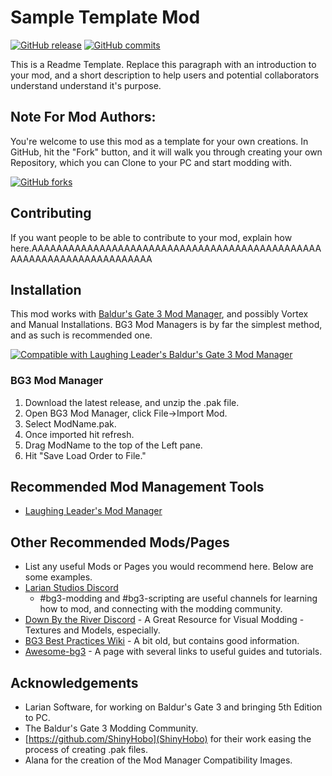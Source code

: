 # Sample Template Mod
[![GitHub release](https://img.shields.io/github/v/tag/BG3-Community-Library-Team/Sample-Template?label=Latest%20Version)](https://GitHub.com/BG3-Community-Library-Team/Sample-Template/releases/) [![GitHub commits](https://img.shields.io/github/commits-since/BG3-Community-Library-Team/Sample-Template/1.0.0/main)](https://GitHub.com/BG3-Community-Library-Team/Sample-Template/commit/)

This is a Readme Template. Replace this paragraph with an introduction to your mod, and a short description to help users and potential collaborators understand understand it's purpose.

## Note For Mod Authors:
You're welcome to use this mod as a template for your own creations. In GitHub, hit the "Fork" button, and it will walk you through creating your own Repository, which you can Clone to your PC and start modding with.

[![GitHub forks](https://img.shields.io/github/forks/BG3-Community-Library-Team/Sample-Template)](https://GitHub.com/BG3-Community-Library-Team/Sample-Template/network/)

## Contributing
If you want people to be able to contribute to your mod, explain how here.AAAAAAAAAAAAAAAAAAAAAAAAAAAAAAAAAAAAAAAAAAAAAAAAAAAAAAAAAAAAAAAAAAAAAA

## Installation
This mod works with [Baldur's Gate 3 Mod Manager](https://github.com/LaughingLeader/BG3ModManager), and possibly Vortex and Manual
Installations. BG3 Mod Managers is by far the simplest method, and as such is recommended one.

[![Compatible with Laughing Leader's Baldur's Gate 3 Mod Manager](https://i.imgur.com/qtdx2Yq.png)](https://github.com/LaughingLeader/BG3ModManager)

### BG3 Mod Manager
1. Download the latest release, and unzip the .pak file.
2. Open BG3 Mod Manager, click File->Import Mod.
3. Select ModName.pak.
5. Once imported hit refresh.
6. Drag ModName to the top of the Left pane.
8. Hit "Save Load Order to File."

## Recommended Mod Management Tools
- [Laughing Leader's Mod Manager](https://github.com/LaughingLeader/BG3ModManager)

## Other Recommended Mods/Pages
- List any useful Mods or Pages you would recommend here. Below are some examples.
- [Larian Studios Discord](https://discord.com/invite/larianstudios)
  - #bg3-modding and #bg3-scripting are useful channels for learning how to mod, and connecting with the modding community.
- [Down By the River Discord](https://discord.gg/JnPcvGr) - A Great Resource for Visual Modding - Textures and Models, especially.
- [BG3 Best Practices Wiki](https://github.com/Baldurs-Gate-3-modders/Best-Practices-Wiki/wiki) - A bit old, but contains good information.
- [Awesome-bg3](https://github.com/bg3mods/awesome-bg3) - A page with several links to useful guides and tutorials.

## Acknowledgements
- Larian Software, for working on Baldur's Gate 3 and bringing 5th Edition to PC.
- The Baldur's Gate 3 Modding Community.
- [https://github.com/ShinyHobo](ShinyHobo) for their work easing the process of creating .pak files.
- Alana for the creation of the Mod Manager Compatibility Images.
